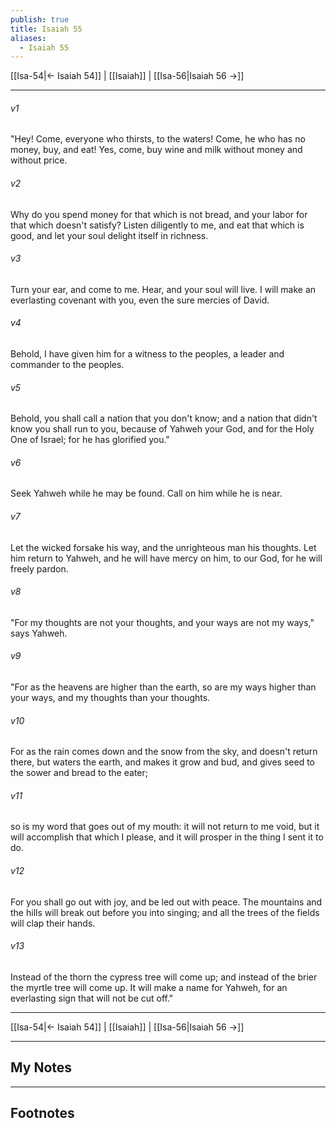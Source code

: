 ```yaml
---
publish: true
title: Isaiah 55
aliases:
  - Isaiah 55
---
```


[[Isa-54|← Isaiah 54]] | [[Isaiah]] | [[Isa-56|Isaiah 56 →]]
***



###### v1 
"Hey! Come, everyone who thirsts, to the waters! Come, he who has no money, buy, and eat! Yes, come, buy wine and milk without money and without price. 

###### v2 
Why do you spend money for that which is not bread, and your labor for that which doesn't satisfy? Listen diligently to me, and eat that which is good, and let your soul delight itself in richness. 

###### v3 
Turn your ear, and come to me. Hear, and your soul will live. I will make an everlasting covenant with you, even the sure mercies of David. 

###### v4 
Behold, I have given him for a witness to the peoples, a leader and commander to the peoples. 

###### v5 
Behold, you shall call a nation that you don't know; and a nation that didn't know you shall run to you, because of Yahweh your God, and for the Holy One of Israel; for he has glorified you." 

###### v6 
Seek Yahweh while he may be found. Call on him while he is near. 

###### v7 
Let the wicked forsake his way, and the unrighteous man his thoughts. Let him return to Yahweh, and he will have mercy on him, to our God, for he will freely pardon. 

###### v8 
"For my thoughts are not your thoughts, and your ways are not my ways," says Yahweh. 

###### v9 
"For as the heavens are higher than the earth, so are my ways higher than your ways, and my thoughts than your thoughts. 

###### v10 
For as the rain comes down and the snow from the sky, and doesn't return there, but waters the earth, and makes it grow and bud, and gives seed to the sower and bread to the eater; 

###### v11 
so is my word that goes out of my mouth: it will not return to me void, but it will accomplish that which I please, and it will prosper in the thing I sent it to do. 

###### v12 
For you shall go out with joy, and be led out with peace. The mountains and the hills will break out before you into singing; and all the trees of the fields will clap their hands. 

###### v13 
Instead of the thorn the cypress tree will come up; and instead of the brier the myrtle tree will come up. It will make a name for Yahweh, for an everlasting sign that will not be cut off."

***
[[Isa-54|← Isaiah 54]] | [[Isaiah]] | [[Isa-56|Isaiah 56 →]]

---
## My Notes

---
## Footnotes
